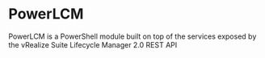 # PowerLCM
PowerLCM is a PowerShell module built on top of the services exposed by the vRealize Suite Lifecycle Manager 2.0 REST API
